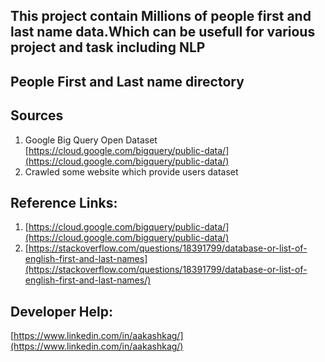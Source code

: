 ## This project contain Millions of people first and last name data.Which can be usefull for various project and task including NLP

## People First and Last name directory 

## Sources
1) Google Big Query Open Dataset [https://cloud.google.com/bigquery/public-data/](https://cloud.google.com/bigquery/public-data/)
2) Crawled some website which provide users dataset

## Reference Links:
1. [https://cloud.google.com/bigquery/public-data/](https://cloud.google.com/bigquery/public-data/)
2. [https://stackoverflow.com/questions/18391799/database-or-list-of-english-first-and-last-names](https://stackoverflow.com/questions/18391799/database-or-list-of-english-first-and-last-names/)

## Developer Help:
 [https://www.linkedin.com/in/aakashkag/](https://www.linkedin.com/in/aakashkag/)

